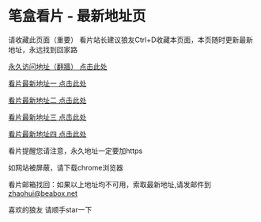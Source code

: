 # 笔盒看片 - 最新地址页

请收藏此页面（重要）
看片站长建议狼友Ctrl+D收藏本页面，本页随时更新最新地址，永远找到回家路

[永久访问地址（翻牆） 点击此处](https://beabox.net/)

[看片最新地址一 点击此处](https://ca168nfwjv.wiki)

[看片最新地址二 点击此处](https://sr9ydfzrmajy.shop)

[看片最新地址三 点击此处](https://oyq3r3vr3zl.shop)

[看片最新地址四 点击此处](https://q5cmgms5o8.wiki)

看片提醒您请注意，永久地址一定要加https

如网站被屏蔽，请下载chrome浏览器

看片邮箱找回：如果以上地址均不可用，索取最新地址,请发邮件到 zhaohui@beabox.net

喜欢的狼友 请顺手star一下